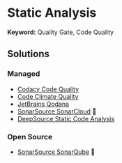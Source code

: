 # Static Analysis

**Keyword:** Quality Gate, Code Quality

## Solutions

### Managed

- [Codacy Code Quality](https://go.codacy.com/code-quality)
- [Code Climate Quality](https://codeclimate.com/quality)
- [JetBrains Qodana](https://jetbrains.com/qodana)
- [SonarSource SonarCloud](/sonarsource/sonarcloud/README.md) 🌟
- [DeepSource Static Code Analysis](https://deepsource.com/platform/static-analysis)

<!--
- [Veracode](https://veracode.com)
- [Checkmarx](https://checkmarx.com)
- [Snyk](https://snyk.io)

Coverity
Fortify
-->

### Open Source

- [SonarSource SonarQube](/sonarsource/sonarqube/README.md) 🌟
